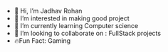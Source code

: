 - 👋 Hi, I’m Jadhav Rohan
- 👀 I’m interested in making good project 
- 🌱 I’m currently learning Computer science 
- 💞️ I’m looking to collaborate on : FullStack projects
- 🔥Fun Fact: Gaming

<!---
RohantheRj/RohantheRj is a ✨ special ✨ repository because its `README.md` (this file) appears on your GitHub profile.
You can click the Preview link to take a look at your changes.
--->
